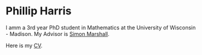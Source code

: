# Phillip Harris

I amm a 3rd year PhD student in Mathematics at the University of Wisconsin - Madison. My Advisor is [Simon Marshall](https://people.math.wisc.edu/~marshall/). 

Here is my [CV](http://phillipharr1s.github.io/phillipharr1s.github.io/docs/phillipharris-04-2022.pdf).
